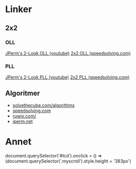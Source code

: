 
# Linker

## 2x2

### OLL
[JPerm's 2-Look OLL (youtube)](https://www.youtube.com/watch?v=GhmYBgLoQQg&ab_channel=JPerm)
[2x2 OLL (speedsolving.com)](https://www.speedsolving.com/wiki/index.php/OLL_(2x2x2))

### PLL
[JPerm's 2-Look PLL (youtube)](https://www.youtube.com/watch?v=f_Yor-ydZjs&ab_channel=JPerm)
[2x2 PLL (speedsolving.com)](https://www.speedsolving.com/wiki/index.php/PLL_(2x2x2))


## Algoritmer
- [solvethecube.com/algorithms](https://solvethecube.com/algorithms)
- [speedsolving.com](https://speedsolving.com)
- [ruwix.com/](https://ruwix.com/)
- [jperm.net](https://jperm.net/)


# Annet

document.querySelector('#lcd').onclick = () => (document.querySelector('.myscroll').style.height = '383px')


